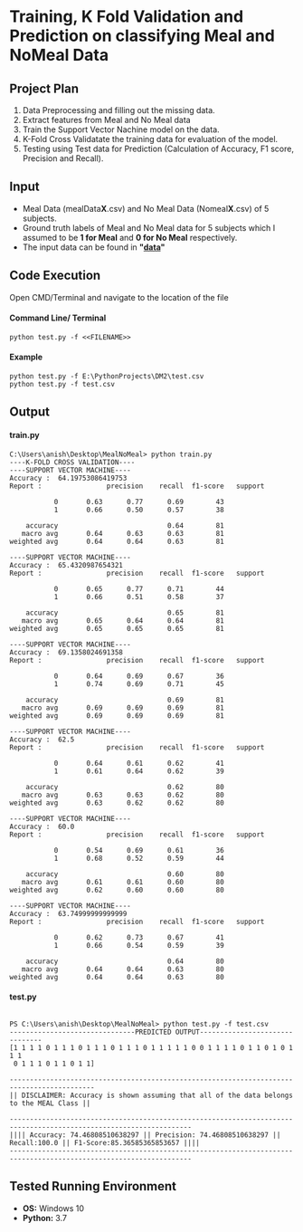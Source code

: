 # Training, K Fold Validation and Prediction on classifying Meal and NoMeal Data

## Project Plan
1.	Data Preprocessing and filling out the missing data.
2. 	Extract features from Meal and No Meal data
3.	Train the Support Vector Nachine model on the data.
4. 	K-Fold Cross Validatate the training data for evaluation of the model.
5. 	Testing using Test data for Prediction (Calculation of Accuracy, F1 score, Precision and Recall).


## Input
- Meal Data (mealData**X**.csv) and No Meal Data (Nomeal**X**.csv) of 5 subjects.
- Ground truth labels of Meal and No Meal data for 5 subjects which I assumed to be **1 for Meal** and **0 for No Meal** respectively.
- The input data can be found in **"[data](data)"**

## Code Execution
Open CMD/Terminal and navigate to the location of the file

#### Command Line/ Terminal
```
python test.py -f <<FILENAME>>
```
#### Example
```
python test.py -f E:\PythonProjects\DM2\test.csv
python test.py -f test.csv
```

## Output

#### train.py
```
C:\Users\anish\Desktop\MealNoMeal> python train.py
----K-FOLD CROSS VALIDATION----
----SUPPORT VECTOR MACHINE----
Accuracy :  64.19753086419753
Report :                precision    recall  f1-score   support

           0       0.63      0.77      0.69        43
           1       0.66      0.50      0.57        38

    accuracy                           0.64        81
   macro avg       0.64      0.63      0.63        81
weighted avg       0.64      0.64      0.63        81

----SUPPORT VECTOR MACHINE----
Accuracy :  65.4320987654321
Report :                precision    recall  f1-score   support

           0       0.65      0.77      0.71        44
           1       0.66      0.51      0.58        37

    accuracy                           0.65        81
   macro avg       0.65      0.64      0.64        81
weighted avg       0.65      0.65      0.65        81

----SUPPORT VECTOR MACHINE----
Accuracy :  69.1358024691358
Report :                precision    recall  f1-score   support

           0       0.64      0.69      0.67        36
           1       0.74      0.69      0.71        45

    accuracy                           0.69        81
   macro avg       0.69      0.69      0.69        81
weighted avg       0.69      0.69      0.69        81

----SUPPORT VECTOR MACHINE----
Accuracy :  62.5
Report :                precision    recall  f1-score   support

           0       0.64      0.61      0.62        41
           1       0.61      0.64      0.62        39

    accuracy                           0.62        80
   macro avg       0.63      0.63      0.62        80
weighted avg       0.63      0.62      0.62        80

----SUPPORT VECTOR MACHINE----
Accuracy :  60.0
Report :                precision    recall  f1-score   support

           0       0.54      0.69      0.61        36
           1       0.68      0.52      0.59        44

    accuracy                           0.60        80
   macro avg       0.61      0.61      0.60        80
weighted avg       0.62      0.60      0.60        80

----SUPPORT VECTOR MACHINE----
Accuracy :  63.74999999999999
Report :                precision    recall  f1-score   support

           0       0.62      0.73      0.67        41
           1       0.66      0.54      0.59        39

    accuracy                           0.64        80
   macro avg       0.64      0.64      0.63        80
weighted avg       0.64      0.64      0.63        80
```

#### test.py
```

PS C:\Users\anish\Desktop\MealNoMeal> python test.py -f test.csv
-------------------------------PREDICTED OUTPUT-------------------------------
[1 1 1 1 0 1 1 1 0 1 1 1 0 1 1 1 0 1 1 1 1 1 0 0 1 1 1 1 0 1 1 0 1 0 1 1 1
 0 1 1 1 0 1 1 0 1 1]

-------------------------------------------------------------------------------------------
|| DISCLAIMER: Accuracy is shown assuming that all of the data belongs to the MEAL Class ||

-------------------------------------------------------------------------------------------------------------------
|||| Accuracy: 74.46808510638297 || Precision: 74.46808510638297 || Recall:100.0 || F1-Score:85.36585365853657 ||||
-------------------------------------------------------------------------------------------------------------------
```

## Tested Running Environment
- **OS:** Windows 10
- **Python:** 3.7